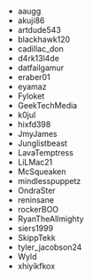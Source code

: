   - aaugg
  - akuji86
  - artdude543
  - blackhawk120
  - cadillac_don
  - d4rk13l4de
  - datfailgamur
  - eraber01
  - eyamaz
  - Fyloket
  - GeekTechMedia
  - k0jul
  - hixfd398
  - JmyJames
  - Junglistbeast
  - LavaTemptress
  - LiLMac21
  - McSqueaken
  - mindlesspuppetz
  - OndraSter
  - reninsane
  - rockerBOO
  - RyanTheAllmighty
  - siers1999
  - SkippTekk
  - tyler_jacobson24
  - Wyld
  - xhiyikfkox
